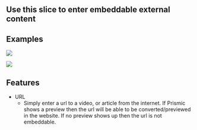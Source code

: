 ## Use this slice to enter embeddable external content

## Examples
![](https://drive.google.com/uc?id=1cfXsG9FpWMQ6IX9O059wggaAAF8nRm4S)

![](https://drive.google.com/uc?id=1oojrS3p43lhwLmeko7u7jBQTz75hAXwU)

## Features
- URL
    - Simply enter a url to a video, or article from the internet. If Prismic shows a preview then the url will be able to be converted/previewed in the website. If no preview shows up then the url is not embeddable.